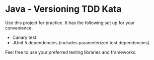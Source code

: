 # Java - Versioning TDD Kata

Use this project for practice. It has the following set up for your convenience.

- Canary test
- JUnit 5 dependencies (includes parameterized test dependencies)

Feel free to use your preferred testing libraries and frameworks.
